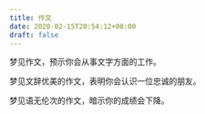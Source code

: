 ```yaml
---
title: 作文
date: 2020-02-15T20:54:12+08:00
draft: false
---
```


梦见作文，预示你会从事文字方面的工作。<br>


梦见文辞优美的作文，表明你会认识一位忠诚的朋友。<br>


梦见语无伦次的作文，暗示你的成绩会下降。<br>
